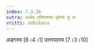 ```yaml
---
index: 7.3.26
sutra: अर्धात्‌ परिमाणस्य पूर्वस्य तु वा
vritti: adhikara
---
```


 अङ्गस्य [6।4।1]  उत्तरपदस्य [7।3।10] 